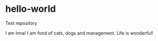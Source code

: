 # hello-world
Test repository

I am Inna! I am fond of cats, dogs and management. Life is wonderful!
